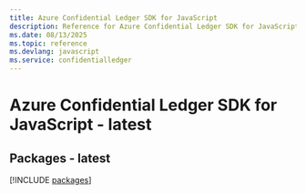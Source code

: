 ```yaml
---
title: Azure Confidential Ledger SDK for JavaScript
description: Reference for Azure Confidential Ledger SDK for JavaScript
ms.date: 08/13/2025
ms.topic: reference
ms.devlang: javascript
ms.service: confidentialledger
---
```

# Azure Confidential Ledger SDK for JavaScript - latest
## Packages - latest
[!INCLUDE [packages](confidential-ledger-index.md)]
